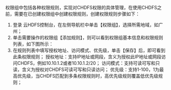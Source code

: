权限组中包括各种权限规则，实现对CHDFS权限的具体管理，在使用CHDFS之前，需要在已创建权限组中创建权限规则，创建权限规则步骤如下：
1. 登录 云HDFS控制台，在左侧导航栏中单击【权限组】，选择所需地域，如广州；
2. 单击需要操作的权限组【添加规则】，则可以看到权限组基本信息和权限规则列表，如下图所示：
3. 在规则列表中填写授权地址、访问模式、优先级，单击【保存】后，即可看到此条权限规则；
授权地址：支持IP地址或网段，含义为授权此IP地址或网段访问CHDFS，例如10.10.1.2或者10.10.1.2/20；
访问模式：支持可读可写和只读，含义为授权对CHDFS可读可写和只读访问；
优先级：支持1-100，1为最高优先级，当CHDFS匹配到多条权限规则时，高优先级规则覆盖低优先级规则；
